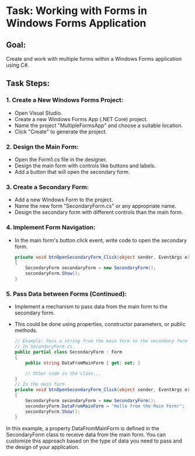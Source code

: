 # Task: Working with Forms in Windows Forms Application

## Goal:
Create and work with multiple forms within a Windows Forms application using C#.


## Task Steps:

### 1. Create a New Windows Forms Project:

- Open Visual Studio.
- Create a new Windows Forms App (.NET Core) project.
- Name the project "MultipleFormsApp" and choose a suitable location.
- Click "Create" to generate the project.

### 2. Design the Main Form:

- Open the Form1.cs file in the designer.
- Design the main form with controls like buttons and labels.
- Add a button that will open the secondary form.

### 3. Create a Secondary Form:

- Add a new Windows Form to the project.
- Name the new form "SecondaryForm.cs" or any appropriate name.
- Design the secondary form with different controls than the main form.

### 4. Implement Form Navigation:

- In the main form's button click event, write code to open the secondary form.

  ```csharp
  private void btnOpenSecondaryForm_Click(object sender, EventArgs e)
  {
      SecondaryForm secondaryForm = new SecondaryForm();
      secondaryForm.Show();
  }
### 5. Pass Data between Forms (Continued):

- Implement a mechanism to pass data from the main form to the secondary form.
- This could be done using properties, constructor parameters, or public methods.

  ```csharp
  // Example: Pass a string from the main form to the secondary form using a property.
  // In SecondaryForm.cs
  public partial class SecondaryForm : Form
  {
      public string DataFromMainForm { get; set; }

      // Other code in the class...
  }
  // In the main form
  private void btnOpenSecondaryForm_Click(object sender, EventArgs e)
  {
      SecondaryForm secondaryForm = new SecondaryForm();
      secondaryForm.DataFromMainForm = "Hello from the Main Form!";
      secondaryForm.Show();
  }
In this example, a property DataFromMainForm is defined in the SecondaryForm class to receive data from the main form. You can customize this approach based on the type of data you need to pass and the design of your application.
